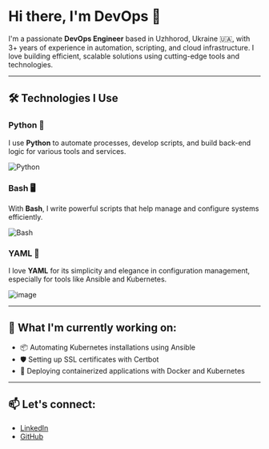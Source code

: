 # Hi there, I'm DevOps 👋

I'm a passionate **DevOps Engineer** based in Uzhhorod, Ukraine 🇺🇦, with 3+ years of experience in automation, scripting, and cloud infrastructure. I love building efficient, scalable solutions using cutting-edge tools and technologies.

---

## 🛠️ Technologies I Use

### Python 🐍
I use **Python** to automate processes, develop scripts, and build back-end logic for various tools and services.

![Python](https://upload.wikimedia.org/wikipedia/commons/c/c3/Python-logo-notext.svg)

### Bash 🖥️
With **Bash**, I write powerful scripts that help manage and configure systems efficiently.

![Bash](https://upload.wikimedia.org/wikipedia/commons/8/82/Gnu-bash-logo.svg)

### YAML 📄
I love **YAML** for its simplicity and elegance in configuration management, especially for tools like Ansible and Kubernetes.

![image](https://github.com/user-attachments/assets/13d04644-7242-4c25-a18e-cd62c6036813)


---

## 🌱 What I'm currently working on:
- 📦 Automating Kubernetes installations using Ansible
- 🛡️ Setting up SSL certificates with Certbot
- 🚀 Deploying containerized applications with Docker and Kubernetes

---

## 📫 Let's connect:
- [LinkedIn](https://www.linkedin.com/in/ihor-savchak)
- [GitHub](https://github.com/sihordevopsua)

